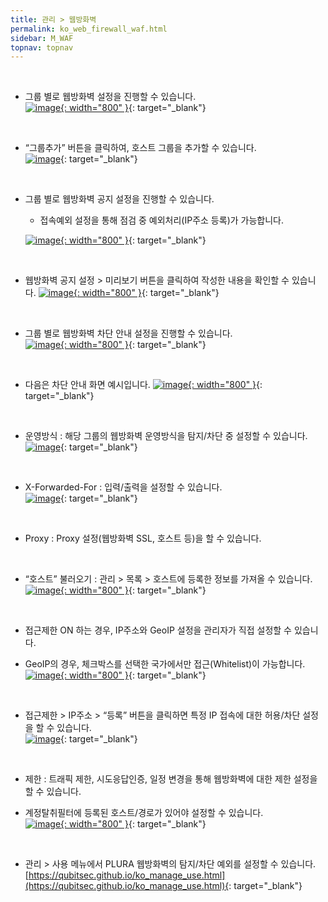 ```yaml
---
title: 관리 > 웹방화벽
permalink: ko_web_firewall_waf.html
sidebar: M_WAF
topnav: topnav
---
```


<br />

- 그룹 별로 웹방화벽 설정을 진행할 수 있습니다.   
 [![image](/docs/images/Manual/waf/firewall/1.png){: width="800" }](/docs/images/Manual/waf/firewall/1.png){: target="_blank"}

<br />

- “그룹추가” 버튼을 클릭하여, 호스트 그룹을 추가할 수 있습니다.   
 [![image](/docs/images/Manual/waf/firewall/2.png)](/docs/images/Manual/waf/firewall/2.png){: target="_blank"}

<br />

- 그룹 별로 웹방화벽 공지 설정을 진행할 수 있습니다.   
  - 접속예외 설정을 통해 점검 중 예외처리(IP주소 등록)가 가능합니다.

  [![image](/docs/images/Manual/waf/firewall/9.png){: width="800" }](/docs/images/Manual/waf/firewall/9.png){: target="_blank"}

<br />

- 웹방화벽 공지 설정 > 미리보기 버튼을 클릭하여 작성한 내용을 확인할 수 있습니다.
 [![image](/docs/images/Manual/waf/firewall/10.png){: width="800" }](/docs/images/Manual/waf/firewall/10.png){: target="_blank"}

<br />

- 그룹 별로 웹방화벽 차단 안내 설정을 진행할 수 있습니다.   
 [![image](/docs/images/Manual/waf/firewall/11.png){: width="800" }](/docs/images/Manual/waf/firewall/11.png){: target="_blank"}

<br />

- 다음은 차단 안내 화면 예시입니다.
 [![image](/docs/images/Manual/waf/firewall/12.png){: width="800" }](/docs/images/Manual/waf/firewall/12.png){: target="_blank"}

<br />

- 운영방식 : 해당 그룹의 웹방화벽 운영방식을 탐지/차단 중 설정할 수 있습니다.   
 [![image](/docs/images/Manual/waf/firewall/3.png)](/docs/images/Manual/waf/firewall/3.png){: target="_blank"}

<br />

- X-Forwarded-For : 입력/출력을 설정할 수 있습니다.   
 [![image](/docs/images/Manual/waf/firewall/4.png)](/docs/images/Manual/waf/firewall/4.png){: target="_blank"}

<br />

- Proxy : Proxy 설정(웹방화벽 SSL, 호스트 등)을 할 수 있습니다.

<br />

- “호스트” 불러오기 : 관리 > 목록 > 호스트에 등록한 정보를 가져올 수 있습니다.   
 [![image](/docs/images/Manual/waf/firewall/5.png){: width="800" }](/docs/images/Manual/waf/firewall/5.png){: target="_blank"}
 
<br />

- 접근제한 ON 하는 경우, IP주소와 GeoIP 설정을 관리자가 직접 설정할 수 있습니다.   

- GeoIP의 경우, 체크박스를 선택한 국가에서만 접근(Whitelist)이 가능합니다.   
  [![image](/docs/images/Manual/waf/firewall/6.png){: width="800" }](/docs/images/Manual/waf/firewall/6.png){: target="_blank"}

<br />

- 접근제한 > IP주소 > “등록” 버튼을 클릭하면 특정 IP 접속에 대한 허용/차단 설정을 할 수 있습니다.   
  [![image](/docs/images/Manual/waf/firewall/7.png)](/docs/images/Manual/waf/firewall/7.png){: target="_blank"}

<br />

- 제한 : 트래픽 제한, 시도응답인증, 일정 변경을 통해 웹방화벽에 대한 제한 설정을 할 수 있습니다.   

- 계정탈취필터에 등록된 호스트/경로가 있어야 설정할 수 있습니다.   
 [![image](/docs/images/Manual/waf/firewall/8.png){: width="800" }](/docs/images/Manual/waf/firewall/8.png){: target="_blank"}

<br />

 - 관리 > 사용 메뉴에서 PLURA 웹방화벽의 탐지/차단 예외를 설정할 수 있습니다.
 [https://qubitsec.github.io/ko_manage_use.html](https://qubitsec.github.io/ko_manage_use.html){: target="_blank"}